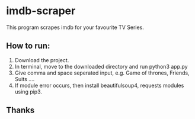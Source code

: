 # imdb-scraper
This program scrapes imdb for your favourite TV Series.


## How to run:
1. Download the project.
2. In terminal, move to the downloaded directory and run python3 app.py
3. Give comma and space seperated input, e.g. Game of thrones, Friends, Suits ....
4. If module error occurs, then install beautifulsoup4, requests modules using pip3.

## Thanks
